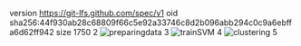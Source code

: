 version https://git-lfs.github.com/spec/v1
oid sha256:44f930ab28c68809f66c5e92a33746c8d2b096abb294c0c9a6ebffa6d62ff942
size 1750​
2
![preparingdata](https://i.imgur.com/fRb4OTX.png)
3
![trainSVM](https://i.imgur.com/OzBsYG4.png)
4
![clustering](https://i.imgur.com/Hi9ux0y.png)
5

